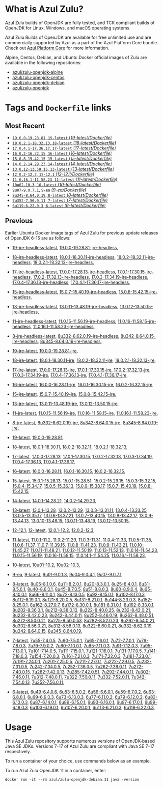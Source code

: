 What is Azul Zulu?
======================================

Azul Zulu builds of OpenJDK are fully tested, and TCK compliant builds of OpenJDK for Linux, Windows, and macOS operating systems.

Azul Zulu Builds of OpenJDK are available for free unlimited use and are commercially supported by Azul as a part of the Azul Platform Core bundle.
Check out [Azul Platform Core][3] for more information.

Alpine, Centos, Debian, and Ubuntu Docker official images of Zulu are available in the following repositories:

  * [azul/zulu-openjdk-alpine][4]
  * [azul/zulu-openjdk-centos][5]
  * [azul/zulu-openjdk-debian][6]
  * [azul/zulu-openjdk][7]

Tags and `Dockerfile` links
===========================

Most Recent
-----------

  * [`19.0.0-19.28.81`, `19-latest` (*19-latest/Dockerfile)*][10]
  * [`18.0.2.1-18.32.13`, `18-latest` (*18-latest/Dockerfile)*][16]
  * [`17.0.4.1-17.36.17`, `17-latest` (*17-latest/Dockerfile)*][28]
  * [`16.0.2-16.32.15`, `16-latest` (*16-latest/Dockerfile)*][49]
  * [`15.0.8-15.42.15`, `15-latest` (*15-latest/Dockerfile)*][57]
  * [`14.0.2-14.29.23`, `14-latest` (*14-latest/Dockerfile)*][73]
  * [`13.0.12-13.50.15`, `13-latest` (*13-latest/Dockerfile)*][76]
  * [`12.0.2-12.3`, `12-12.1` (*12-12.1/Dockerfile)*][95]
  * [`11.0.16.1-11.58.23`, `11-latest` (*11-latest/Dockerfile)*][99]
  * [`10u02-10.3`, `10-latest` (*10-latest/Dockerfile)*][126]
  * [`9u07-9.0.7.1`, `9-ea` (*9-ea/Dockerfile)*][129]
  * [`8u345-8.64.0.19`, `8-latest` (*8-latest/Dockerfile)*][134]
  * [`7u352-7.56.0.11`, `7-latest` (*7-latest/Dockerfile)*][184]
  * [`6u119-6.22.0.3`, `6-latest` (*6-latest/Dockerfile)*][222]

Previous
--------

Earlier Ubuntu Docker image tags of Azul Zulu for previous update releases of OpenJDK 6-15 are as follows:

  * [19-jre-headless-latest][14],
  [19.0.0-19.28.81-jre-headless][15],
  
  * [18-jre-headless-latest][24],
  [18.0.1-18.30.11-jre-headless][25],
  [18.0.2-18.32.11-jre-headless][26],
  [18.0.2.1-18.32.13-jre-headless][27],
  
  * [17-jre-headless-latest][42],
  [17.0.0-17.28.13-jre-headless][43],
  [17.0.1-17.30.15-jre-headless][44],
  [17.0.2-17.32.13-jre-headless][45],
  [17.0.3-17.34.19-jre-headless][46],
  [17.0.4-17.36.13-jre-headless][47],
  [17.0.4.1-17.36.17-jre-headless][48],
  
  * [15-jre-headless-latest][70],
  [15.0.7-15.40.19-jre-headless][71],
  [15.0.8-15.42.15-jre-headless][72],
  
  * [13-jre-headless-latest][92],
  [13.0.11-13.48.19-jre-headless][93],
  [13.0.12-13.50.15-jre-headless][94],
  
  * [11-jre-headless-latest][121],
  [11.0.15-11.56.19-jre-headless][123],
  [11.0.16-11.58.15-jre-headless][124],
  [11.0.16.1-11.58.23-jre-headless][125],
  
  * [8-jre-headless-latest][180],
  [8u332-8.62.0.19-jre-headless][181],
  [8u342-8.64.0.15-jre-headless][182],
  [8u345-8.64.0.19-jre-headless][183],
  
  * [19-jre-latest][11],
  [19.0.0-19.28.81-jre][13],
  
  * [18-jre-latest][17],
  [18.0.1-18.30.11-jre][21],
  [18.0.2-18.32.11-jre][22],
  [18.0.2.1-18.32.13-jre][23],
  
  * [17-jre-latest][29],
  [17.0.0-17.28.13-jre][36],
  [17.0.1-17.30.15-jre][37],
  [17.0.2-17.32.13-jre][38],
  [17.0.3-17.34.19-jre][39],
  [17.0.4-17.36.13-jre][40],
  [17.0.4.1-17.36.17-jre][41],
  
  * [16-jre-latest][50],
  [16.0.0-16.28.11-jre][54],
  [16.0.1-16.30.15-jre][55],
  [16.0.2-16.32.15-jre][56],
  
  * [15-jre-latest][58],
  [15.0.7-15.40.19-jre][68],
  [15.0.8-15.42.15-jre][69],
  
  * [13-jre-latest][79],
  [13.0.11-13.48.19-jre][90],
  [13.0.12-13.50.15-jre][91],
  
  * [11-jre-latest][106],
  [11.0.15-11.56.19-jre][119],
  [11.0.16-11.58.15-jre][120],
  [11.0.16.1-11.58.23-jre][122],
  
  * [8-jre-latest][135],
  [8u332-8.62.0.19-jre][177],
  [8u342-8.64.0.15-jre][178],
  [8u345-8.64.0.19-jre][179],
  
  * [19-latest][10],
  [19.0.0-19.28.81][12],
  
  * [18-latest][16],
  [18.0.1-18.30.11][18],
  [18.0.2-18.32.11][19],
  [18.0.2.1-18.32.13][20],
  
  * [17-latest][28],
  [17.0.0-17.28.13][30],
  [17.0.1-17.30.15][31],
  [17.0.2-17.32.13][32],
  [17.0.3-17.34.19][33],
  [17.0.4-17.36.13][34],
  [17.0.4.1-17.36.17][35],
  
  * [16-latest][49],
  [16.0.0-16.28.11][51],
  [16.0.1-16.30.15][52],
  [16.0.2-16.32.15][53],
  
  * [15-latest][57],
  [15.0.1-15.28.13][59],
  [15.0.1-15.28.51][60],
  [15.0.2-15.29.15][61],
  [15.0.3-15.32.15][62],
  [15.0.4-15.34.17][63],
  [15.0.5-15.36.13][64],
  [15.0.6-15.38.17][65],
  [15.0.7-15.40.19][66],
  [15.0.8-15.42.15][67],
  
  * [14-latest][73],
  [14.0.1-14.28.21][74],
  [14.0.2-14.29.23][75],
  
  * [13-latest][76],
  [13.0.1-13.28][77],
  [13.0.2-13.29][78],
  [13.0.3-13.31.11][80],
  [13.0.4-13.33.25][81],
  [13.0.5-13.35.17][82],
  [13.0.6-13.37.21][83],
  [13.0.7-13.40.15][84],
  [13.0.8-13.42.17][85],
  [13.0.9-13.44.13][86],
  [13.0.10-13.46.15][87],
  [13.0.11-13.48.19][88],
  [13.0.12-13.50.15][89],
  
  * [12-12.1][95],
  [12-latest][96],
  [12.0.1-12.2][97],
  [12.0.2-12.3][98],
  
  * [11-latest][99],
  [11.0.1-11.2][100],
  [11.0.2-11.29][101],
  [11.0.3-11.31][102],
  [11.0.4-11.33][103],
  [11.0.5-11.35][104],
  [11.0.6-11.37][105],
  [11.0.7-11.39.15][107],
  [11.0.8-11.41.23][108],
  [11.0.9-11.43.21][109],
  [11.0.10-11.45.27][110],
  [11.0.11-11.48.21][111],
  [11.0.12-11.50.19][112],
  [11.0.13-11.52.13][113],
  [11.0.14-11.54.23][114],
  [11.0.15-11.56.19][115],
  [11.0.16-11.58.15][116],
  [11.0.14.1-11.54.25][117],
  [11.0.16.1-11.58.23][118],
  
  * [10-latest][126],
  [10u01-10.2][127],
  [10u02-10.3][128],
  
  * [9-ea][129],
  [9-latest][130],
  [9u01-9.0.1.3][131],
  [9u04-9.0.4.1][132],
  [9u07-9.0.7.1][133],
  
  * [8-latest][134],
  [8u05-8.1.0.6][136],
  [8u11-8.2.0.1][137],
  [8u20-8.3.0.1][138],
  [8u25-8.4.0.1][139],
  [8u31-8.5.0.1][140],
  [8u40-8.6.0.1][141],
  [8u45-8.7.0.5][142],
  [8u51-8.8.0.3][143],
  [8u60-8.9.0.4][144],
  [8u65-8.10.0.1][145],
  [8u66-8.11.0.1][146],
  [8u72-8.13.0.5][147],
  [8u92-8.15.0.1][148],
  [8u102-8.17.0.3][149],
  [8u112-8.19.0.1][150],
  [8u121-8.20.0.5][151],
  [8u131-8.21.0.1][152],
  [8u144-8.23.0.3][153],
  [8u152-8.25.0.1][154],
  [8u162-8.27.0.7][155],
  [8u172-8.30.0.1][156],
  [8u181-8.31.0.1][157],
  [8u192-8.33.0.1][158],
  [8u202-8.36.0.1][159],
  [8u212-8.38.0.13][160],
  [8u222-8.40.0.25][161],
  [8u232-8.42.0.21][162],
  [8u232-8.42.0.23][163],
  [8u242-8.44.0.11][164],
  [8u252-8.46.0.19][165],
  [8u262-8.48.0.51][166],
  [8u272-8.50.0.21][167],
  [8u275-8.50.0.53][168],
  [8u282-8.52.0.23][169],
  [8u292-8.54.0.21][170],
  [8u302-8.56.0.21][171],
  [8u312-8.58.0.13][172],
  [8u322-8.60.0.21][173],
  [8u332-8.62.0.19][174],
  [8u342-8.64.0.15][175],
  [8u345-8.64.0.19][176],
  
  * [7-latest][184],
  [7u55-7.4.0.5][185],
  [7u60-7.5.0.1][186],
  [7u65-7.6.0.1][187],
  [7u72-7.7.0.1][188],
  [7u76-7.8.0.3][189],
  [7u79-7.9.0.2][190],
  [7u80-7.10.0.1][191],
  [7u85-7.11.0.3][192],
  [7u91-7.12.0.3][193],
  [7u95-7.13.0.1][194],
  [7u101-7.14.0.5][195],
  [7u111-7.15.0.1][196],
  [7u121-7.16.0.1][197],
  [7u131-7.17.0.5][198],
  [7u141-7.18.0.3][199],
  [7u154-7.20.0.3][200],
  [7u161-7.21.0.3][201],
  [7u171-7.22.0.3][202],
  [7u181-7.23.0.1][203],
  [7u191-7.24.0.1][204],
  [7u201-7.25.0.5][205],
  [7u211-7.27.0.1][206],
  [7u222-7.29.0.5][207],
  [7u232-7.31.0.5][208],
  [7u242-7.34.0.5][209],
  [7u252-7.36.0.5][210],
  [7u262-7.38.0.11][211],
  [7u272-7.40.0.15][212],
  [7u282-7.42.0.13][213],
  [7u285-7.42.0.51][214],
  [7u292-7.44.0.11][215],
  [7u302-7.46.0.11][216],
  [7u312-7.48.0.11][217],
  [7u322-7.50.0.11][218],
  [7u332-7.52.0.11][219],
  [7u342-7.54.0.13][220],
  [7u352-7.56.0.11][221],
  
  * [6-latest][222],
  [6u49-6.4.0.6][223],
  [6u53-6.5.0.2][224],
  [6u56-6.6.0.1][225],
  [6u59-6.7.0.2][226],
  [6u63-6.8.0.1][227],
  [6u69-6.9.0.3][228],
  [6u73-6.10.0.3][229],
  [6u77-6.11.0.2][230],
  [6u79-6.12.0.2][231],
  [6u83-6.13.0.3][232],
  [6u87-6.14.0.1][233],
  [6u89-6.15.0.1][234],
  [6u93-6.16.0.1][235],
  [6u97-6.17.0.1][236],
  [6u99-6.18.0.3][237],
  [6u103-6.19.0.1][238],
  [6u107-6.20.0.1][239],
  [6u113-6.21.0.3][240],
  [6u119-6.22.0.3][241],
  

Usage
=====

This Azul Zulu repository supports numerous versions of OpenJDK-based Java SE JDKs. Versions 7-17 of Azul Zulu are compliant with Java SE 7-17 respectively.

To run a container of your choice, use commands below as an example.

To run Azul Zulu OpenJDK 11 in a container, enter:

    docker run -it --rm azul/zulu-openjdk-debian:11 java -version

  [1]: https://www.azul.com/files/ZuluDocker60.gif
  [2]: https://www.azul.com/
  [3]: https://www.azul.com/products/core/
  [4]: https://hub.docker.com/r/azul/zulu-openjdk-alpine
  [5]: https://hub.docker.com/r/azul/zulu-openjdk-centos
  [6]: https://hub.docker.com/r/azul/zulu-openjdk-debian
  [7]: https://hub.docker.com/r/azul/zulu-openjdk


  [14]: https://github.com/zulu-openjdk/zulu-openjdk/blob/master/debian/19-jre-headless-latest/Dockerfile
  [15]: https://github.com/zulu-openjdk/zulu-openjdk/blob/master/debian/19.0.0-19.28.81-jre-headless/Dockerfile
  
  [24]: https://github.com/zulu-openjdk/zulu-openjdk/blob/master/debian/18-jre-headless-latest/Dockerfile
  [25]: https://github.com/zulu-openjdk/zulu-openjdk/blob/master/debian/18.0.1-18.30.11-jre-headless/Dockerfile
  [26]: https://github.com/zulu-openjdk/zulu-openjdk/blob/master/debian/18.0.2-18.32.11-jre-headless/Dockerfile
  [27]: https://github.com/zulu-openjdk/zulu-openjdk/blob/master/debian/18.0.2.1-18.32.13-jre-headless/Dockerfile
  
  [42]: https://github.com/zulu-openjdk/zulu-openjdk/blob/master/debian/17-jre-headless-latest/Dockerfile
  [43]: https://github.com/zulu-openjdk/zulu-openjdk/blob/master/debian/17.0.0-17.28.13-jre-headless/Dockerfile
  [44]: https://github.com/zulu-openjdk/zulu-openjdk/blob/master/debian/17.0.1-17.30.15-jre-headless/Dockerfile
  [45]: https://github.com/zulu-openjdk/zulu-openjdk/blob/master/debian/17.0.2-17.32.13-jre-headless/Dockerfile
  [46]: https://github.com/zulu-openjdk/zulu-openjdk/blob/master/debian/17.0.3-17.34.19-jre-headless/Dockerfile
  [47]: https://github.com/zulu-openjdk/zulu-openjdk/blob/master/debian/17.0.4-17.36.13-jre-headless/Dockerfile
  [48]: https://github.com/zulu-openjdk/zulu-openjdk/blob/master/debian/17.0.4.1-17.36.17-jre-headless/Dockerfile
  
  [70]: https://github.com/zulu-openjdk/zulu-openjdk/blob/master/debian/15-jre-headless-latest/Dockerfile
  [71]: https://github.com/zulu-openjdk/zulu-openjdk/blob/master/debian/15.0.7-15.40.19-jre-headless/Dockerfile
  [72]: https://github.com/zulu-openjdk/zulu-openjdk/blob/master/debian/15.0.8-15.42.15-jre-headless/Dockerfile
  
  [92]: https://github.com/zulu-openjdk/zulu-openjdk/blob/master/debian/13-jre-headless-latest/Dockerfile
  [93]: https://github.com/zulu-openjdk/zulu-openjdk/blob/master/debian/13.0.11-13.48.19-jre-headless/Dockerfile
  [94]: https://github.com/zulu-openjdk/zulu-openjdk/blob/master/debian/13.0.12-13.50.15-jre-headless/Dockerfile
  
  [121]: https://github.com/zulu-openjdk/zulu-openjdk/blob/master/debian/11-jre-headless-latest/Dockerfile
  [123]: https://github.com/zulu-openjdk/zulu-openjdk/blob/master/debian/11.0.15-11.56.19-jre-headless/Dockerfile
  [124]: https://github.com/zulu-openjdk/zulu-openjdk/blob/master/debian/11.0.16-11.58.15-jre-headless/Dockerfile
  [125]: https://github.com/zulu-openjdk/zulu-openjdk/blob/master/debian/11.0.16.1-11.58.23-jre-headless/Dockerfile
  
  [180]: https://github.com/zulu-openjdk/zulu-openjdk/blob/master/debian/8-jre-headless-latest/Dockerfile
  [181]: https://github.com/zulu-openjdk/zulu-openjdk/blob/master/debian/8u332-8.62.0.19-jre-headless/Dockerfile
  [182]: https://github.com/zulu-openjdk/zulu-openjdk/blob/master/debian/8u342-8.64.0.15-jre-headless/Dockerfile
  [183]: https://github.com/zulu-openjdk/zulu-openjdk/blob/master/debian/8u345-8.64.0.19-jre-headless/Dockerfile
  
  [11]: https://github.com/zulu-openjdk/zulu-openjdk/blob/master/debian/19-jre-latest/Dockerfile
  [13]: https://github.com/zulu-openjdk/zulu-openjdk/blob/master/debian/19.0.0-19.28.81-jre/Dockerfile
  
  [17]: https://github.com/zulu-openjdk/zulu-openjdk/blob/master/debian/18-jre-latest/Dockerfile
  [21]: https://github.com/zulu-openjdk/zulu-openjdk/blob/master/debian/18.0.1-18.30.11-jre/Dockerfile
  [22]: https://github.com/zulu-openjdk/zulu-openjdk/blob/master/debian/18.0.2-18.32.11-jre/Dockerfile
  [23]: https://github.com/zulu-openjdk/zulu-openjdk/blob/master/debian/18.0.2.1-18.32.13-jre/Dockerfile
  
  [29]: https://github.com/zulu-openjdk/zulu-openjdk/blob/master/debian/17-jre-latest/Dockerfile
  [36]: https://github.com/zulu-openjdk/zulu-openjdk/blob/master/debian/17.0.0-17.28.13-jre/Dockerfile
  [37]: https://github.com/zulu-openjdk/zulu-openjdk/blob/master/debian/17.0.1-17.30.15-jre/Dockerfile
  [38]: https://github.com/zulu-openjdk/zulu-openjdk/blob/master/debian/17.0.2-17.32.13-jre/Dockerfile
  [39]: https://github.com/zulu-openjdk/zulu-openjdk/blob/master/debian/17.0.3-17.34.19-jre/Dockerfile
  [40]: https://github.com/zulu-openjdk/zulu-openjdk/blob/master/debian/17.0.4-17.36.13-jre/Dockerfile
  [41]: https://github.com/zulu-openjdk/zulu-openjdk/blob/master/debian/17.0.4.1-17.36.17-jre/Dockerfile
  
  [50]: https://github.com/zulu-openjdk/zulu-openjdk/blob/master/debian/16-jre-latest/Dockerfile
  [54]: https://github.com/zulu-openjdk/zulu-openjdk/blob/master/debian/16.0.0-16.28.11-jre/Dockerfile
  [55]: https://github.com/zulu-openjdk/zulu-openjdk/blob/master/debian/16.0.1-16.30.15-jre/Dockerfile
  [56]: https://github.com/zulu-openjdk/zulu-openjdk/blob/master/debian/16.0.2-16.32.15-jre/Dockerfile
  
  [58]: https://github.com/zulu-openjdk/zulu-openjdk/blob/master/debian/15-jre-latest/Dockerfile
  [68]: https://github.com/zulu-openjdk/zulu-openjdk/blob/master/debian/15.0.7-15.40.19-jre/Dockerfile
  [69]: https://github.com/zulu-openjdk/zulu-openjdk/blob/master/debian/15.0.8-15.42.15-jre/Dockerfile
  
  [79]: https://github.com/zulu-openjdk/zulu-openjdk/blob/master/debian/13-jre-latest/Dockerfile
  [90]: https://github.com/zulu-openjdk/zulu-openjdk/blob/master/debian/13.0.11-13.48.19-jre/Dockerfile
  [91]: https://github.com/zulu-openjdk/zulu-openjdk/blob/master/debian/13.0.12-13.50.15-jre/Dockerfile
  
  [106]: https://github.com/zulu-openjdk/zulu-openjdk/blob/master/debian/11-jre-latest/Dockerfile
  [119]: https://github.com/zulu-openjdk/zulu-openjdk/blob/master/debian/11.0.15-11.56.19-jre/Dockerfile
  [120]: https://github.com/zulu-openjdk/zulu-openjdk/blob/master/debian/11.0.16-11.58.15-jre/Dockerfile
  [122]: https://github.com/zulu-openjdk/zulu-openjdk/blob/master/debian/11.0.16.1-11.58.23-jre/Dockerfile
  
  [135]: https://github.com/zulu-openjdk/zulu-openjdk/blob/master/debian/8-jre-latest/Dockerfile
  [177]: https://github.com/zulu-openjdk/zulu-openjdk/blob/master/debian/8u332-8.62.0.19-jre/Dockerfile
  [178]: https://github.com/zulu-openjdk/zulu-openjdk/blob/master/debian/8u342-8.64.0.15-jre/Dockerfile
  [179]: https://github.com/zulu-openjdk/zulu-openjdk/blob/master/debian/8u345-8.64.0.19-jre/Dockerfile
  
  [10]: https://github.com/zulu-openjdk/zulu-openjdk/blob/master/debian/19-latest/Dockerfile
  [12]: https://github.com/zulu-openjdk/zulu-openjdk/blob/master/debian/19.0.0-19.28.81/Dockerfile
  
  [16]: https://github.com/zulu-openjdk/zulu-openjdk/blob/master/debian/18-latest/Dockerfile
  [18]: https://github.com/zulu-openjdk/zulu-openjdk/blob/master/debian/18.0.1-18.30.11/Dockerfile
  [19]: https://github.com/zulu-openjdk/zulu-openjdk/blob/master/debian/18.0.2-18.32.11/Dockerfile
  [20]: https://github.com/zulu-openjdk/zulu-openjdk/blob/master/debian/18.0.2.1-18.32.13/Dockerfile
  
  [28]: https://github.com/zulu-openjdk/zulu-openjdk/blob/master/debian/17-latest/Dockerfile
  [30]: https://github.com/zulu-openjdk/zulu-openjdk/blob/master/debian/17.0.0-17.28.13/Dockerfile
  [31]: https://github.com/zulu-openjdk/zulu-openjdk/blob/master/debian/17.0.1-17.30.15/Dockerfile
  [32]: https://github.com/zulu-openjdk/zulu-openjdk/blob/master/debian/17.0.2-17.32.13/Dockerfile
  [33]: https://github.com/zulu-openjdk/zulu-openjdk/blob/master/debian/17.0.3-17.34.19/Dockerfile
  [34]: https://github.com/zulu-openjdk/zulu-openjdk/blob/master/debian/17.0.4-17.36.13/Dockerfile
  [35]: https://github.com/zulu-openjdk/zulu-openjdk/blob/master/debian/17.0.4.1-17.36.17/Dockerfile
  
  [49]: https://github.com/zulu-openjdk/zulu-openjdk/blob/master/debian/16-latest/Dockerfile
  [51]: https://github.com/zulu-openjdk/zulu-openjdk/blob/master/debian/16.0.0-16.28.11/Dockerfile
  [52]: https://github.com/zulu-openjdk/zulu-openjdk/blob/master/debian/16.0.1-16.30.15/Dockerfile
  [53]: https://github.com/zulu-openjdk/zulu-openjdk/blob/master/debian/16.0.2-16.32.15/Dockerfile
  
  [57]: https://github.com/zulu-openjdk/zulu-openjdk/blob/master/debian/15-latest/Dockerfile
  [59]: https://github.com/zulu-openjdk/zulu-openjdk/blob/master/debian/15.0.1-15.28.13/Dockerfile
  [60]: https://github.com/zulu-openjdk/zulu-openjdk/blob/master/debian/15.0.1-15.28.51/Dockerfile
  [61]: https://github.com/zulu-openjdk/zulu-openjdk/blob/master/debian/15.0.2-15.29.15/Dockerfile
  [62]: https://github.com/zulu-openjdk/zulu-openjdk/blob/master/debian/15.0.3-15.32.15/Dockerfile
  [63]: https://github.com/zulu-openjdk/zulu-openjdk/blob/master/debian/15.0.4-15.34.17/Dockerfile
  [64]: https://github.com/zulu-openjdk/zulu-openjdk/blob/master/debian/15.0.5-15.36.13/Dockerfile
  [65]: https://github.com/zulu-openjdk/zulu-openjdk/blob/master/debian/15.0.6-15.38.17/Dockerfile
  [66]: https://github.com/zulu-openjdk/zulu-openjdk/blob/master/debian/15.0.7-15.40.19/Dockerfile
  [67]: https://github.com/zulu-openjdk/zulu-openjdk/blob/master/debian/15.0.8-15.42.15/Dockerfile
  
  [73]: https://github.com/zulu-openjdk/zulu-openjdk/blob/master/debian/14-latest/Dockerfile
  [74]: https://github.com/zulu-openjdk/zulu-openjdk/blob/master/debian/14.0.1-14.28.21/Dockerfile
  [75]: https://github.com/zulu-openjdk/zulu-openjdk/blob/master/debian/14.0.2-14.29.23/Dockerfile
  
  [76]: https://github.com/zulu-openjdk/zulu-openjdk/blob/master/debian/13-latest/Dockerfile
  [77]: https://github.com/zulu-openjdk/zulu-openjdk/blob/master/debian/13.0.1-13.28/Dockerfile
  [78]: https://github.com/zulu-openjdk/zulu-openjdk/blob/master/debian/13.0.2-13.29/Dockerfile
  [80]: https://github.com/zulu-openjdk/zulu-openjdk/blob/master/debian/13.0.3-13.31.11/Dockerfile
  [81]: https://github.com/zulu-openjdk/zulu-openjdk/blob/master/debian/13.0.4-13.33.25/Dockerfile
  [82]: https://github.com/zulu-openjdk/zulu-openjdk/blob/master/debian/13.0.5-13.35.17/Dockerfile
  [83]: https://github.com/zulu-openjdk/zulu-openjdk/blob/master/debian/13.0.6-13.37.21/Dockerfile
  [84]: https://github.com/zulu-openjdk/zulu-openjdk/blob/master/debian/13.0.7-13.40.15/Dockerfile
  [85]: https://github.com/zulu-openjdk/zulu-openjdk/blob/master/debian/13.0.8-13.42.17/Dockerfile
  [86]: https://github.com/zulu-openjdk/zulu-openjdk/blob/master/debian/13.0.9-13.44.13/Dockerfile
  [87]: https://github.com/zulu-openjdk/zulu-openjdk/blob/master/debian/13.0.10-13.46.15/Dockerfile
  [88]: https://github.com/zulu-openjdk/zulu-openjdk/blob/master/debian/13.0.11-13.48.19/Dockerfile
  [89]: https://github.com/zulu-openjdk/zulu-openjdk/blob/master/debian/13.0.12-13.50.15/Dockerfile
  
  [95]: https://github.com/zulu-openjdk/zulu-openjdk/blob/master/debian/12-12.1/Dockerfile
  [96]: https://github.com/zulu-openjdk/zulu-openjdk/blob/master/debian/12-latest/Dockerfile
  [97]: https://github.com/zulu-openjdk/zulu-openjdk/blob/master/debian/12.0.1-12.2/Dockerfile
  [98]: https://github.com/zulu-openjdk/zulu-openjdk/blob/master/debian/12.0.2-12.3/Dockerfile
  
  [99]: https://github.com/zulu-openjdk/zulu-openjdk/blob/master/debian/11-latest/Dockerfile
  [100]: https://github.com/zulu-openjdk/zulu-openjdk/blob/master/debian/11.0.1-11.2/Dockerfile
  [101]: https://github.com/zulu-openjdk/zulu-openjdk/blob/master/debian/11.0.2-11.29/Dockerfile
  [102]: https://github.com/zulu-openjdk/zulu-openjdk/blob/master/debian/11.0.3-11.31/Dockerfile
  [103]: https://github.com/zulu-openjdk/zulu-openjdk/blob/master/debian/11.0.4-11.33/Dockerfile
  [104]: https://github.com/zulu-openjdk/zulu-openjdk/blob/master/debian/11.0.5-11.35/Dockerfile
  [105]: https://github.com/zulu-openjdk/zulu-openjdk/blob/master/debian/11.0.6-11.37/Dockerfile
  [107]: https://github.com/zulu-openjdk/zulu-openjdk/blob/master/debian/11.0.7-11.39.15/Dockerfile
  [108]: https://github.com/zulu-openjdk/zulu-openjdk/blob/master/debian/11.0.8-11.41.23/Dockerfile
  [109]: https://github.com/zulu-openjdk/zulu-openjdk/blob/master/debian/11.0.9-11.43.21/Dockerfile
  [110]: https://github.com/zulu-openjdk/zulu-openjdk/blob/master/debian/11.0.10-11.45.27/Dockerfile
  [111]: https://github.com/zulu-openjdk/zulu-openjdk/blob/master/debian/11.0.11-11.48.21/Dockerfile
  [112]: https://github.com/zulu-openjdk/zulu-openjdk/blob/master/debian/11.0.12-11.50.19/Dockerfile
  [113]: https://github.com/zulu-openjdk/zulu-openjdk/blob/master/debian/11.0.13-11.52.13/Dockerfile
  [114]: https://github.com/zulu-openjdk/zulu-openjdk/blob/master/debian/11.0.14-11.54.23/Dockerfile
  [115]: https://github.com/zulu-openjdk/zulu-openjdk/blob/master/debian/11.0.15-11.56.19/Dockerfile
  [116]: https://github.com/zulu-openjdk/zulu-openjdk/blob/master/debian/11.0.16-11.58.15/Dockerfile
  [117]: https://github.com/zulu-openjdk/zulu-openjdk/blob/master/debian/11.0.14.1-11.54.25/Dockerfile
  [118]: https://github.com/zulu-openjdk/zulu-openjdk/blob/master/debian/11.0.16.1-11.58.23/Dockerfile
  
  [126]: https://github.com/zulu-openjdk/zulu-openjdk/blob/master/debian/10-latest/Dockerfile
  [127]: https://github.com/zulu-openjdk/zulu-openjdk/blob/master/debian/10u01-10.2/Dockerfile
  [128]: https://github.com/zulu-openjdk/zulu-openjdk/blob/master/debian/10u02-10.3/Dockerfile
  
  [129]: https://github.com/zulu-openjdk/zulu-openjdk/blob/master/debian/9-ea/Dockerfile
  [130]: https://github.com/zulu-openjdk/zulu-openjdk/blob/master/debian/9-latest/Dockerfile
  [131]: https://github.com/zulu-openjdk/zulu-openjdk/blob/master/debian/9u01-9.0.1.3/Dockerfile
  [132]: https://github.com/zulu-openjdk/zulu-openjdk/blob/master/debian/9u04-9.0.4.1/Dockerfile
  [133]: https://github.com/zulu-openjdk/zulu-openjdk/blob/master/debian/9u07-9.0.7.1/Dockerfile
  
  [134]: https://github.com/zulu-openjdk/zulu-openjdk/blob/master/debian/8-latest/Dockerfile
  [136]: https://github.com/zulu-openjdk/zulu-openjdk/blob/master/debian/8u05-8.1.0.6/Dockerfile
  [137]: https://github.com/zulu-openjdk/zulu-openjdk/blob/master/debian/8u11-8.2.0.1/Dockerfile
  [138]: https://github.com/zulu-openjdk/zulu-openjdk/blob/master/debian/8u20-8.3.0.1/Dockerfile
  [139]: https://github.com/zulu-openjdk/zulu-openjdk/blob/master/debian/8u25-8.4.0.1/Dockerfile
  [140]: https://github.com/zulu-openjdk/zulu-openjdk/blob/master/debian/8u31-8.5.0.1/Dockerfile
  [141]: https://github.com/zulu-openjdk/zulu-openjdk/blob/master/debian/8u40-8.6.0.1/Dockerfile
  [142]: https://github.com/zulu-openjdk/zulu-openjdk/blob/master/debian/8u45-8.7.0.5/Dockerfile
  [143]: https://github.com/zulu-openjdk/zulu-openjdk/blob/master/debian/8u51-8.8.0.3/Dockerfile
  [144]: https://github.com/zulu-openjdk/zulu-openjdk/blob/master/debian/8u60-8.9.0.4/Dockerfile
  [145]: https://github.com/zulu-openjdk/zulu-openjdk/blob/master/debian/8u65-8.10.0.1/Dockerfile
  [146]: https://github.com/zulu-openjdk/zulu-openjdk/blob/master/debian/8u66-8.11.0.1/Dockerfile
  [147]: https://github.com/zulu-openjdk/zulu-openjdk/blob/master/debian/8u72-8.13.0.5/Dockerfile
  [148]: https://github.com/zulu-openjdk/zulu-openjdk/blob/master/debian/8u92-8.15.0.1/Dockerfile
  [149]: https://github.com/zulu-openjdk/zulu-openjdk/blob/master/debian/8u102-8.17.0.3/Dockerfile
  [150]: https://github.com/zulu-openjdk/zulu-openjdk/blob/master/debian/8u112-8.19.0.1/Dockerfile
  [151]: https://github.com/zulu-openjdk/zulu-openjdk/blob/master/debian/8u121-8.20.0.5/Dockerfile
  [152]: https://github.com/zulu-openjdk/zulu-openjdk/blob/master/debian/8u131-8.21.0.1/Dockerfile
  [153]: https://github.com/zulu-openjdk/zulu-openjdk/blob/master/debian/8u144-8.23.0.3/Dockerfile
  [154]: https://github.com/zulu-openjdk/zulu-openjdk/blob/master/debian/8u152-8.25.0.1/Dockerfile
  [155]: https://github.com/zulu-openjdk/zulu-openjdk/blob/master/debian/8u162-8.27.0.7/Dockerfile
  [156]: https://github.com/zulu-openjdk/zulu-openjdk/blob/master/debian/8u172-8.30.0.1/Dockerfile
  [157]: https://github.com/zulu-openjdk/zulu-openjdk/blob/master/debian/8u181-8.31.0.1/Dockerfile
  [158]: https://github.com/zulu-openjdk/zulu-openjdk/blob/master/debian/8u192-8.33.0.1/Dockerfile
  [159]: https://github.com/zulu-openjdk/zulu-openjdk/blob/master/debian/8u202-8.36.0.1/Dockerfile
  [160]: https://github.com/zulu-openjdk/zulu-openjdk/blob/master/debian/8u212-8.38.0.13/Dockerfile
  [161]: https://github.com/zulu-openjdk/zulu-openjdk/blob/master/debian/8u222-8.40.0.25/Dockerfile
  [162]: https://github.com/zulu-openjdk/zulu-openjdk/blob/master/debian/8u232-8.42.0.21/Dockerfile
  [163]: https://github.com/zulu-openjdk/zulu-openjdk/blob/master/debian/8u232-8.42.0.23/Dockerfile
  [164]: https://github.com/zulu-openjdk/zulu-openjdk/blob/master/debian/8u242-8.44.0.11/Dockerfile
  [165]: https://github.com/zulu-openjdk/zulu-openjdk/blob/master/debian/8u252-8.46.0.19/Dockerfile
  [166]: https://github.com/zulu-openjdk/zulu-openjdk/blob/master/debian/8u262-8.48.0.51/Dockerfile
  [167]: https://github.com/zulu-openjdk/zulu-openjdk/blob/master/debian/8u272-8.50.0.21/Dockerfile
  [168]: https://github.com/zulu-openjdk/zulu-openjdk/blob/master/debian/8u275-8.50.0.53/Dockerfile
  [169]: https://github.com/zulu-openjdk/zulu-openjdk/blob/master/debian/8u282-8.52.0.23/Dockerfile
  [170]: https://github.com/zulu-openjdk/zulu-openjdk/blob/master/debian/8u292-8.54.0.21/Dockerfile
  [171]: https://github.com/zulu-openjdk/zulu-openjdk/blob/master/debian/8u302-8.56.0.21/Dockerfile
  [172]: https://github.com/zulu-openjdk/zulu-openjdk/blob/master/debian/8u312-8.58.0.13/Dockerfile
  [173]: https://github.com/zulu-openjdk/zulu-openjdk/blob/master/debian/8u322-8.60.0.21/Dockerfile
  [174]: https://github.com/zulu-openjdk/zulu-openjdk/blob/master/debian/8u332-8.62.0.19/Dockerfile
  [175]: https://github.com/zulu-openjdk/zulu-openjdk/blob/master/debian/8u342-8.64.0.15/Dockerfile
  [176]: https://github.com/zulu-openjdk/zulu-openjdk/blob/master/debian/8u345-8.64.0.19/Dockerfile
  
  [184]: https://github.com/zulu-openjdk/zulu-openjdk/blob/master/debian/7-latest/Dockerfile
  [185]: https://github.com/zulu-openjdk/zulu-openjdk/blob/master/debian/7u55-7.4.0.5/Dockerfile
  [186]: https://github.com/zulu-openjdk/zulu-openjdk/blob/master/debian/7u60-7.5.0.1/Dockerfile
  [187]: https://github.com/zulu-openjdk/zulu-openjdk/blob/master/debian/7u65-7.6.0.1/Dockerfile
  [188]: https://github.com/zulu-openjdk/zulu-openjdk/blob/master/debian/7u72-7.7.0.1/Dockerfile
  [189]: https://github.com/zulu-openjdk/zulu-openjdk/blob/master/debian/7u76-7.8.0.3/Dockerfile
  [190]: https://github.com/zulu-openjdk/zulu-openjdk/blob/master/debian/7u79-7.9.0.2/Dockerfile
  [191]: https://github.com/zulu-openjdk/zulu-openjdk/blob/master/debian/7u80-7.10.0.1/Dockerfile
  [192]: https://github.com/zulu-openjdk/zulu-openjdk/blob/master/debian/7u85-7.11.0.3/Dockerfile
  [193]: https://github.com/zulu-openjdk/zulu-openjdk/blob/master/debian/7u91-7.12.0.3/Dockerfile
  [194]: https://github.com/zulu-openjdk/zulu-openjdk/blob/master/debian/7u95-7.13.0.1/Dockerfile
  [195]: https://github.com/zulu-openjdk/zulu-openjdk/blob/master/debian/7u101-7.14.0.5/Dockerfile
  [196]: https://github.com/zulu-openjdk/zulu-openjdk/blob/master/debian/7u111-7.15.0.1/Dockerfile
  [197]: https://github.com/zulu-openjdk/zulu-openjdk/blob/master/debian/7u121-7.16.0.1/Dockerfile
  [198]: https://github.com/zulu-openjdk/zulu-openjdk/blob/master/debian/7u131-7.17.0.5/Dockerfile
  [199]: https://github.com/zulu-openjdk/zulu-openjdk/blob/master/debian/7u141-7.18.0.3/Dockerfile
  [200]: https://github.com/zulu-openjdk/zulu-openjdk/blob/master/debian/7u154-7.20.0.3/Dockerfile
  [201]: https://github.com/zulu-openjdk/zulu-openjdk/blob/master/debian/7u161-7.21.0.3/Dockerfile
  [202]: https://github.com/zulu-openjdk/zulu-openjdk/blob/master/debian/7u171-7.22.0.3/Dockerfile
  [203]: https://github.com/zulu-openjdk/zulu-openjdk/blob/master/debian/7u181-7.23.0.1/Dockerfile
  [204]: https://github.com/zulu-openjdk/zulu-openjdk/blob/master/debian/7u191-7.24.0.1/Dockerfile
  [205]: https://github.com/zulu-openjdk/zulu-openjdk/blob/master/debian/7u201-7.25.0.5/Dockerfile
  [206]: https://github.com/zulu-openjdk/zulu-openjdk/blob/master/debian/7u211-7.27.0.1/Dockerfile
  [207]: https://github.com/zulu-openjdk/zulu-openjdk/blob/master/debian/7u222-7.29.0.5/Dockerfile
  [208]: https://github.com/zulu-openjdk/zulu-openjdk/blob/master/debian/7u232-7.31.0.5/Dockerfile
  [209]: https://github.com/zulu-openjdk/zulu-openjdk/blob/master/debian/7u242-7.34.0.5/Dockerfile
  [210]: https://github.com/zulu-openjdk/zulu-openjdk/blob/master/debian/7u252-7.36.0.5/Dockerfile
  [211]: https://github.com/zulu-openjdk/zulu-openjdk/blob/master/debian/7u262-7.38.0.11/Dockerfile
  [212]: https://github.com/zulu-openjdk/zulu-openjdk/blob/master/debian/7u272-7.40.0.15/Dockerfile
  [213]: https://github.com/zulu-openjdk/zulu-openjdk/blob/master/debian/7u282-7.42.0.13/Dockerfile
  [214]: https://github.com/zulu-openjdk/zulu-openjdk/blob/master/debian/7u285-7.42.0.51/Dockerfile
  [215]: https://github.com/zulu-openjdk/zulu-openjdk/blob/master/debian/7u292-7.44.0.11/Dockerfile
  [216]: https://github.com/zulu-openjdk/zulu-openjdk/blob/master/debian/7u302-7.46.0.11/Dockerfile
  [217]: https://github.com/zulu-openjdk/zulu-openjdk/blob/master/debian/7u312-7.48.0.11/Dockerfile
  [218]: https://github.com/zulu-openjdk/zulu-openjdk/blob/master/debian/7u322-7.50.0.11/Dockerfile
  [219]: https://github.com/zulu-openjdk/zulu-openjdk/blob/master/debian/7u332-7.52.0.11/Dockerfile
  [220]: https://github.com/zulu-openjdk/zulu-openjdk/blob/master/debian/7u342-7.54.0.13/Dockerfile
  [221]: https://github.com/zulu-openjdk/zulu-openjdk/blob/master/debian/7u352-7.56.0.11/Dockerfile
  
  [222]: https://github.com/zulu-openjdk/zulu-openjdk/blob/master/debian/6-latest/Dockerfile
  [223]: https://github.com/zulu-openjdk/zulu-openjdk/blob/master/debian/6u49-6.4.0.6/Dockerfile
  [224]: https://github.com/zulu-openjdk/zulu-openjdk/blob/master/debian/6u53-6.5.0.2/Dockerfile
  [225]: https://github.com/zulu-openjdk/zulu-openjdk/blob/master/debian/6u56-6.6.0.1/Dockerfile
  [226]: https://github.com/zulu-openjdk/zulu-openjdk/blob/master/debian/6u59-6.7.0.2/Dockerfile
  [227]: https://github.com/zulu-openjdk/zulu-openjdk/blob/master/debian/6u63-6.8.0.1/Dockerfile
  [228]: https://github.com/zulu-openjdk/zulu-openjdk/blob/master/debian/6u69-6.9.0.3/Dockerfile
  [229]: https://github.com/zulu-openjdk/zulu-openjdk/blob/master/debian/6u73-6.10.0.3/Dockerfile
  [230]: https://github.com/zulu-openjdk/zulu-openjdk/blob/master/debian/6u77-6.11.0.2/Dockerfile
  [231]: https://github.com/zulu-openjdk/zulu-openjdk/blob/master/debian/6u79-6.12.0.2/Dockerfile
  [232]: https://github.com/zulu-openjdk/zulu-openjdk/blob/master/debian/6u83-6.13.0.3/Dockerfile
  [233]: https://github.com/zulu-openjdk/zulu-openjdk/blob/master/debian/6u87-6.14.0.1/Dockerfile
  [234]: https://github.com/zulu-openjdk/zulu-openjdk/blob/master/debian/6u89-6.15.0.1/Dockerfile
  [235]: https://github.com/zulu-openjdk/zulu-openjdk/blob/master/debian/6u93-6.16.0.1/Dockerfile
  [236]: https://github.com/zulu-openjdk/zulu-openjdk/blob/master/debian/6u97-6.17.0.1/Dockerfile
  [237]: https://github.com/zulu-openjdk/zulu-openjdk/blob/master/debian/6u99-6.18.0.3/Dockerfile
  [238]: https://github.com/zulu-openjdk/zulu-openjdk/blob/master/debian/6u103-6.19.0.1/Dockerfile
  [239]: https://github.com/zulu-openjdk/zulu-openjdk/blob/master/debian/6u107-6.20.0.1/Dockerfile
  [240]: https://github.com/zulu-openjdk/zulu-openjdk/blob/master/debian/6u113-6.21.0.3/Dockerfile
  [241]: https://github.com/zulu-openjdk/zulu-openjdk/blob/master/debian/6u119-6.22.0.3/Dockerfile
  